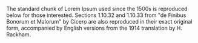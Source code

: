 The standard chunk of Lorem Ipsum used since the 1500s is reproduced below
for those interested. Sections 1.10.32 and 1.10.33 from "de Finibus Bonorum
et Malorum" by Cicero are also reproduced in their exact original form,
accompanied by English versions from the 1914 translation by H. Rackham.